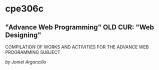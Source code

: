 # cpe306c
"Advance Web Programming" 
OLD CUR: "Web Designing"
---
COMPILATION OF WORKS AND ACTIVITIES FOR THE ADVANCE WEB PROGRAMMING SUBJECT

*by Jomel Argoncillo*


